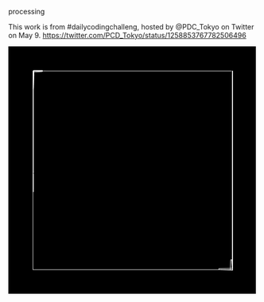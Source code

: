 processing

This work is from #dailycodingchalleng, hosted by @PDC_Tokyo on Twitter on May 9. https://twitter.com/PCD_Tokyo/status/1258853767782506496

![lifeline](./lifeline.gif)
